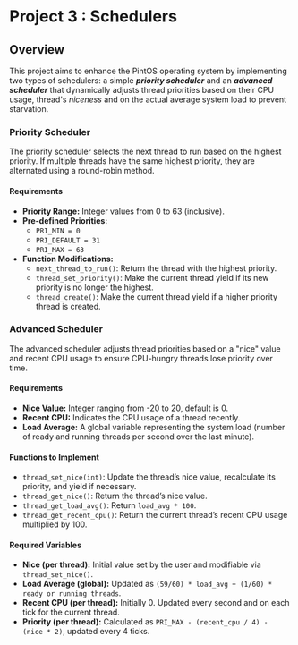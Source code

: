 # Project 3 : Schedulers

## Overview

This project aims to enhance the PintOS operating system by implementing two types of schedulers: a simple ___priority scheduler___ and an ___advanced scheduler___ that dynamically adjusts thread priorities based on their CPU usage, thread's _niceness_ and on the actual average system load to prevent starvation.

### Priority Scheduler

The priority scheduler selects the next thread to run based on the highest priority. If multiple threads have the same highest priority, they are alternated using a round-robin method.

#### Requirements

- **Priority Range:** Integer values from 0 to 63 (inclusive).
- **Pre-defined Priorities:** 
  - `PRI_MIN = 0`
  - `PRI_DEFAULT = 31`
  - `PRI_MAX = 63`
- **Function Modifications:**
  - `next_thread_to_run()`: Return the thread with the highest priority.
  - `thread_set_priority()`: Make the current thread yield if its new priority is no longer the highest.
  - `thread_create()`: Make the current thread yield if a higher priority thread is created.

### Advanced Scheduler

The advanced scheduler adjusts thread priorities based on a "nice" value and recent CPU usage to ensure CPU-hungry threads lose priority over time.

#### Requirements

- **Nice Value:** Integer ranging from -20 to 20, default is 0.
- **Recent CPU:** Indicates the CPU usage of a thread recently.
- **Load Average:** A global variable representing the system load (number of ready and running threads per second over the last minute).
  
#### Functions to Implement

- `thread_set_nice(int)`: Update the thread’s nice value, recalculate its priority, and yield if necessary.
- `thread_get_nice()`: Return the thread’s nice value.
- `thread_get_load_avg()`: Return `load_avg * 100`.
- `thread_get_recent_cpu()`: Return the current thread’s recent CPU usage multiplied by 100.

#### Required Variables

- **Nice (per thread):** Initial value set by the user and modifiable via `thread_set_nice()`.
- **Load Average (global):** Updated as `(59/60) * load_avg + (1/60) * ready or running threads`.
- **Recent CPU (per thread):** Initially 0. Updated every second and on each tick for the current thread.
- **Priority (per thread):** Calculated as `PRI_MAX - (recent_cpu / 4) - (nice * 2)`, updated every 4 ticks.